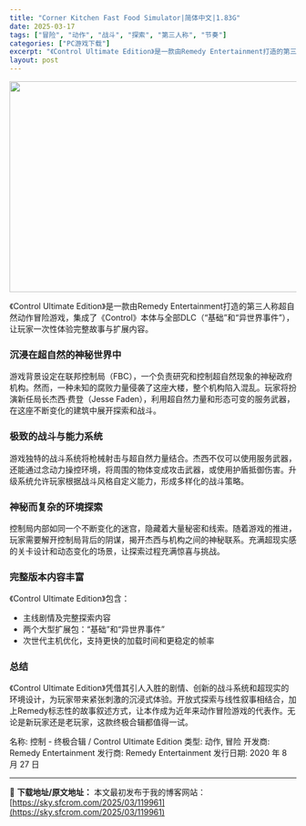 ```yaml
---
title: "Corner Kitchen Fast Food Simulator|简体中文|1.83G"
date: 2025-03-17
tags: ["冒险", "动作", "战斗", "探索", "第三人称", "节奏"]
categories: ["PC游戏下载"]
excerpt: "《Control Ultimate Edition》是一款由Remedy Entertainment打造的第三人称超自然动作冒险游戏，集成了《Control》本体与全部DLC（“基础”和“异世界事件”），让玩家一次性体验完整故事与扩展内容。 沉浸在超自然的神秘世界中 游戏背景设定在联邦控制局（FBC&hellip;"
layout: post
---
```


<img class="aligncenter size-full wp-image-119962" src="https://sky.sfcrom.com/wp-content/uploads/2025/03/2025031704551874.webp" alt="" width="660" height="370" />

《Control Ultimate Edition》是一款由Remedy Entertainment打造的第三人称超自然动作冒险游戏，集成了《Control》本体与全部DLC（“基础”和“异世界事件”），让玩家一次性体验完整故事与扩展内容。
<h3><strong>沉浸在超自然的神秘世界中</strong></h3>
游戏背景设定在联邦控制局（FBC），一个负责研究和控制超自然现象的神秘政府机构。然而，一种未知的腐败力量侵袭了这座大楼，整个机构陷入混乱。玩家将扮演新任局长杰西·费登（Jesse Faden），利用超自然力量和形态可变的服务武器，在这座不断变化的建筑中展开探索和战斗。
<h3><strong>极致的战斗与能力系统</strong></h3>
游戏独特的战斗系统将枪械射击与超自然力量结合。杰西不仅可以使用服务武器，还能通过念动力操控环境，将周围的物体变成攻击武器，或使用护盾抵御伤害。升级系统允许玩家根据战斗风格自定义能力，形成多样化的战斗策略。
<h3><strong>神秘而复杂的环境探索</strong></h3>
控制局内部如同一个不断变化的迷宫，隐藏着大量秘密和线索。随着游戏的推进，玩家需要解开控制局背后的阴谋，揭开杰西与机构之间的神秘联系。充满超现实感的关卡设计和动态变化的场景，让探索过程充满惊喜与挑战。
<h3><strong>完整版本内容丰富</strong></h3>
《Control Ultimate Edition》包含：
<ul>
 	<li>主线剧情及完整探索内容</li>
 	<li>两个大型扩展包：“基础”和“异世界事件”</li>
 	<li>次世代主机优化，支持更快的加载时间和更稳定的帧率</li>
</ul>
<h3><strong>总结</strong></h3>
《Control Ultimate Edition》凭借其引人入胜的剧情、创新的战斗系统和超现实的环境设计，为玩家带来紧张刺激的沉浸式体验。开放式探索与线性叙事相结合，加上Remedy标志性的故事叙述方式，让本作成为近年来动作冒险游戏的代表作。无论是新玩家还是老玩家，这款终极合辑都值得一试。

名称: 控制 - 终极合辑 / Control Ultimate Edition
类型: 动作, 冒险
开发商: Remedy Entertainment
发行商: Remedy Entertainment
发行日期: 2020 年 8 月 27 日

---
📖 **下载地址/原文地址：** 本文最初发布于我的博客网站：[https://sky.sfcrom.com/2025/03/119961](https://sky.sfcrom.com/2025/03/119961)
